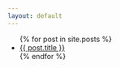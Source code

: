```yaml
---
layout: default
---
```


<ul>
	{% for post in site.posts %}
	<li><a href="{{ post.url }}">{{ post.title }}</a></li>
	{% endfor %}
</ul>
